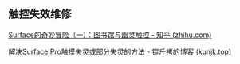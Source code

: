 ## 触控失效维修

[Surface的奇妙冒险（一）：图书馆与幽灵触控 - 知乎 (zhihu.com)](https://zhuanlan.zhihu.com/p/20794026)

[解决Surface Pro触摸失灵或部分失灵的方法 - 锟斤拷的博客 (kunjk.top)](https://kunjk.top/computer/64/#:~:text=%E8%A7%A3%E5%86%B3Surface%20Pro%E8%A7%A6%E6%91%B8%E5%A4%B1%E7%81%B5%E6%88%96%E9%83%A8%E5%88%86%E5%A4%B1%E7%81%B5%E7%9A%84%E6%96%B9%E6%B3%95%201%20%E6%89%93%E5%BC%80FydeOS%E7%B3%BB%E7%BB%9F%E6%9F%A5%E7%9C%8BWindows%E4%B8%8B%E6%97%A0%E6%B3%95%E8%A7%A6%E6%91%B8%E7%9A%84%E4%BD%8D%E7%BD%AE%E6%98%AF%E5%90%A6%E5%8F%AF%E4%BB%A5%E8%A7%A6%E6%91%B8%E2%80%94%E2%80%94%E4%BB%8D%E4%B8%8D%E5%8F%AF%E7%94%A8%202%20%E6%9B%B4%E6%96%B0Windows%E5%88%B0%E6%9C%80%E6%96%B0%E7%89%88%E6%9C%AC%E2%80%94%E2%80%94%E4%BB%8D%E4%B8%8D%E5%8F%AF%E7%94%A8,3%20%E7%A6%81%E7%94%A8%E5%86%8D%E5%90%AF%E7%94%A8%E9%A9%B1%E5%8A%A8%E6%88%96%E9%A9%B1%E5%8A%A8%E5%8D%87%E7%BA%A7%E2%80%94%E2%80%94%E4%BB%8D%E4%B8%8D%E5%8F%AF%E7%94%A8%204%20%E8%BF%90%E8%A1%8CSurface%20Diagnostic%20Toolkit%E2%80%94%E2%80%94%E4%BB%8D%E4%B8%8D%E5%8F%AF%E7%94%A8)